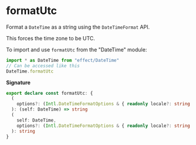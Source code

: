 # formatUtc

Format a `DateTime` as a string using the `DateTimeFormat` API.

This forces the time zone to be UTC.

To import and use `formatUtc` from the "DateTime" module:

```ts
import * as DateTime from "effect/DateTime"
// Can be accessed like this
DateTime.formatUtc
```

**Signature**

```ts
export declare const formatUtc: {
  (
    options?: (Intl.DateTimeFormatOptions & { readonly locale?: string | undefined }) | undefined
  ): (self: DateTime) => string
  (
    self: DateTime,
    options?: (Intl.DateTimeFormatOptions & { readonly locale?: string | undefined }) | undefined
  ): string
}
```
